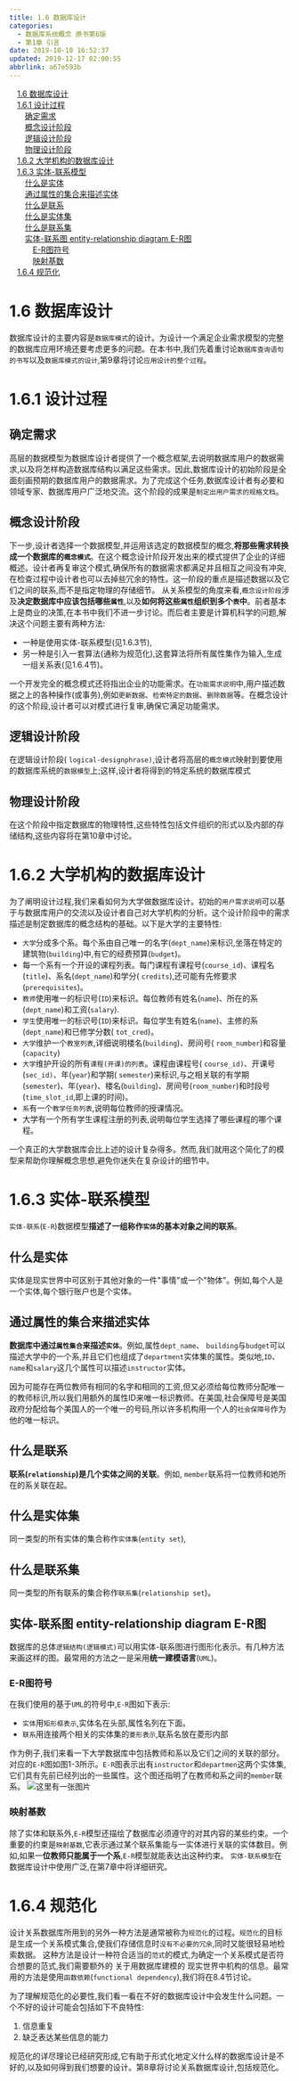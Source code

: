 ```yaml
---
title: 1.6 数据库设计
categories: 
  - 数据库系统概念 原书第6版
  - 第1章 引言
date: 2019-10-10 16:52:37
updated: 2019-12-17 02:00:55
abbrlink: a67e593b
---
```

<div id='my_toc'><a href="/ReadingNotes/a67e593b/#1-6-数据库设计" class="header_1">1.6 数据库设计</a>&nbsp;<br><a href="/ReadingNotes/a67e593b/#1-6-1-设计过程" class="header_1">1.6.1 设计过程</a>&nbsp;<br><a href="/ReadingNotes/a67e593b/#确定需求" class="header_2">确定需求</a>&nbsp;<br><a href="/ReadingNotes/a67e593b/#概念设计阶段" class="header_2">概念设计阶段</a>&nbsp;<br><a href="/ReadingNotes/a67e593b/#逻辑设计阶段" class="header_2">逻辑设计阶段</a>&nbsp;<br><a href="/ReadingNotes/a67e593b/#物理设计阶段" class="header_2">物理设计阶段</a>&nbsp;<br><a href="/ReadingNotes/a67e593b/#1-6-2-大学机构的数据库设计" class="header_1">1.6.2 大学机构的数据库设计</a>&nbsp;<br><a href="/ReadingNotes/a67e593b/#1-6-3-实体-联系模型" class="header_1">1.6.3 实体-联系模型</a>&nbsp;<br><a href="/ReadingNotes/a67e593b/#什么是实体" class="header_2">什么是实体</a>&nbsp;<br><a href="/ReadingNotes/a67e593b/#通过属性的集合来描述实体" class="header_2">通过属性的集合来描述实体</a>&nbsp;<br><a href="/ReadingNotes/a67e593b/#什么是联系" class="header_2">什么是联系</a>&nbsp;<br><a href="/ReadingNotes/a67e593b/#什么是实体集" class="header_2">什么是实体集</a>&nbsp;<br><a href="/ReadingNotes/a67e593b/#什么是联系集" class="header_2">什么是联系集</a>&nbsp;<br><a href="/ReadingNotes/a67e593b/#实体-联系图-entity-relationship-diagram-E-R图" class="header_2">实体-联系图 entity-relationship diagram E-R图</a>&nbsp;<br><a href="/ReadingNotes/a67e593b/#E-R图符号" class="header_3">E-R图符号</a>&nbsp;<br><a href="/ReadingNotes/a67e593b/#映射基数" class="header_3">映射基数</a>&nbsp;<br><a href="/ReadingNotes/a67e593b/#1-6-4-规范化" class="header_1">1.6.4 规范化</a>&nbsp;<br></div>
<style>.header_1{margin-left: 1em;}.header_2{margin-left: 2em;}.header_3{margin-left: 3em;}.header_4{margin-left: 4em;}.header_5{margin-left: 5em;}.header_6{margin-left: 6em;}</style>
<!--more-->
<script>if (navigator.platform.search('arm')==-1){document.getElementById('my_toc').style.display = 'none';}var e,p = document.getElementsByTagName('p');while (p.length>0) {e = p[0];e.parentElement.removeChild(e);}</script>

<!--end-->
<!--SSTStart-->
# 1.6 数据库设计 #
数据库设计的主要内容是`数据库模式`的设计。为设计一个满足企业需求模型的完整的数据库应用环境还要考虑更多的问题。在本书中,我们先着重讨论`数据库查询语句的书写`以及`数据库模式的设计`,第9章将讨论`应用设计的整个过程`。
# 1.6.1 设计过程 #
## 确定需求 ##
高层的数据模型为数据库设计者提供了一个概念框架,去说明数据库用户的数据需求,以及将怎样构造数据库结构以满足这些需求。因此,数据库设计的初始阶段是全面刻画预期的数据库用户的数据需求。为了完成这个任务,数据库设计者有必要和领域专家、数据库用户广泛地交流。这个阶段的成果是`制定出用户需求的规格文档`。
## 概念设计阶段 ##
下一步,设计者选择一个数据模型,并运用该选定的数据模型的概念,**将那些需求转换成一个数据库的`概念模式`**。在这个概念设计阶段开发出来的模式提供了企业的详细概述。设计者再复审这个模式,确保所有的数据需求都满足并且相互之间没有冲突,在检查过程中设计者也可以去掉些冗余的特性。这一阶段的重点是描述数据以及它们之间的联系,而不是指定物理的存储细节。
从关系模型的角度来看,`概念设计阶段`涉及**决定数据库中应该包括哪些`属性`**,以及**如何将这些`属性`组织到多个`表`中**。前者基本上是商业的决策,在本书中我们不进一步讨论。而后者主要是计算机科学的问题,解决这个问题主要有两种方法:
- 一种是使用实体-联系模型(见1.6.3节),
- 另一种是引入一套算法(通称为规范化),这套算法将所有属性集作为输入,生成一组关系表(见1.6.4节)。

一个开发完全的概念模式还将指出企业的功能需求。在`功能需求说明`中,用户描述数据之上的各种操作(或事务),例如`更新数据`、`检索特定的数据`、`删除数据`等。在概念设计的这个阶段,设计者可以对模式进行复审,确保它满足功能需求。
## 逻辑设计阶段 ##
在逻辑设计阶段( `logical-designphrase)`,设计者将高层的`概念模式`映射到要使用的数据库系统的`数据模型`上;这样,设计者将得到的特定系统的数据库模式
## 物理设计阶段 ##
在这个阶段中指定数据库的物理特性,这些特性包括文件组织的形式以及内部的存储结构,这些内容将在第10章中讨论。
# 1.6.2 大学机构的数据库设计 #
为了阐明设计过程,我们来看如何为大学做数据库设计。初始的`用户需求说明`可以基于与数据库用户的交流以及设计者自己对大学机构的分析。这个设计阶段中的需求描述是制定数据库的概念结构的基础。以下是大学的主要特性:
- `大学`分成多个系。每个系由自己唯一的名字(`dept_name`)来标识,坐落在特定的建筑物(`building`)中,有它的经费预算(`budget`)。
- 每一个系有一个开设的课程列表。每门课程有课程号(`course_id`)、课程名(`title`)、系名(`dept_name`)和学分( `credits`),还可能有先修要求(`prerequisites`)。
- `教师`使用唯一的标识号(`ID`)来标识。每位教师有姓名(`name`)、所在的系(`dept_name`)和工资(`salary`).
- `学生`使用唯一的标识号(`ID`)来标识。每位学生有姓名(`name`)、主修的系(`dept_name`)和已修学分数( `tot_cred`)。
- `大学`维护一个`教室列表`,详细说明楼名(`building`)、房间号( `room_number`)和容量(`capacity`)
- `大学`维护开设的所有`课程(开课)的列表`。课程由课程号( `course_id)`、开课号(`sec_id)`、年(`year`)和学期( `semester`)来标识,与之相关联的有学期(`semester`)、年(`year`)、楼名(`building`)、房间号(`room_number`)和时段号(`time_slot_id`,即上课的时间)。
- `系`有一个`教学任务列表`,说明每位教师的授课情况。
- 大学有一个所有学生课程注册的列表,说明每位学生选择了哪些课程的哪个课程。

一个真正的大学数据库会比上述的设计复杂得多。然而,我们就用这个简化了的模型来帮助你理解概念思想,避免你迷失在复杂设计的细节中。
# 1.6.3 实体-联系模型 #
`实体-联系`(`E-R`)数据模型**描述了一组称作`实体`的基本对象之间的联系**。
## 什么是实体 ##
实体是现实世界中可区别于其他对象的一件"事情"或一个"物体"。例如,每个人是一个实体,每个银行账户也是个实体。
## 通过属性的集合来描述实体 ##
**数据库中通过`属性集合`来描述`实体`**。例如,属性`dept_name`、 `building`与`budget`可以描述大学中的一个系,并且它们也组成了`department`实体集的属性。类似地,`ID`、`name`和`salary`这几个属性可以描述`instructor`实体。

因为可能存在两位教师有相同的名字和相同的工资,但又必须给每位教师分配唯一的教师标识,所以我们用额外的属性ID来唯一标识教师。在美国,社会保障号是美国政府分配给每个美国人的一个唯一的号码,所以许多机构用一个人的`社会保障号`作为他的唯一标识。
## 什么是联系 ##
**联系(`relationship`)是几个实体之间的关联**。例如, `member`联系将一位教师和她所在的系关联在起。
## 什么是实体集 ##
同一类型的所有实体的集合称作`实体集`(`entity set`),
## 什么是联系集 ##
同一类型的所有联系的集合称作`联系集`(`relationship set`)。
## 实体-联系图 entity-relationship diagram E-R图 ##
数据库的总体`逻辑结构(逻辑模式)`可以用实体-联系图进行图形化表示。有几种方法来画这样的图。最常用的方法之一是采用**统一建模语言**(`UML`)。
### E-R图符号 ###
在我们使用的基于`UML`的符号中,`E-R`图如下表示:
- `实体`用`矩形框表示`,实体名在头部,属性名列在下面。
- `联系`用连接两个相关的实体集的`菱形表示`,联系名放在菱形内部

作为例子,我们来看一下大学数据库中包括教师和系以及它们之间的关联的部分。对应的`E-R`图如图1-3所示。`E-R`图表示出有`instructor`和`departmen`这两个实体集,它们具有先前已经列出的一些属性。这个图还指明了在教师和系之间的`member`联系。
![这里有一张图片](https://image-1257720033.cos.ap-shanghai.myqcloud.com/blog/readbooknote/ShuJuKuXiTongGaiNian/ch1/1.png)
### 映射基数 ###
除了实体和联系外,`E-R`模型还描绘了数据库必须遵守的对其内容的某些约束。一个重要的约束是`映射基数`,它表示通过某个联系集能与一实体进行关联的实体数目。例如,如果一**位教师只能属于一个系**,`E-R`模型就能表达出这种约束。
`实体-联系模型`在数据库设计中使用广泛,在第7章中将详细研究。
# 1.6.4 规范化 #
设计关系数据库所用到的另外一种方法是通常被称为`规范化`的过程。`规范化`的目标是生成一个关系模式集合,使我们存储信息时`没有不必要的冗余`,同时又能很轻易地检索数据。
这种方法是设计一种符合适当的`范式`的模式,为确定一个关系模式是否符合想要的范式,我们需要额外的 关于用数据库建模的 现实世界中机构的信息。最常用的方法是使用`函数依赖`(`functional dependency`),我们将在8.4节讨论。

为了理解规范化的必要性,我们看一看在不好的数据库设计中会发生什么问题。一个不好的设计可能会包括如下不良特性:
1. 信息重复
2. 缺乏表达某些信息的能力

规范化的详尽理论已经研究形成,它有助于形式化地定义什么样的数据库设计是不好的,以及如何得到我们想要的设计。第8章将讨论关系数据库设计,包括规范化。
<!--SSTStop-->


